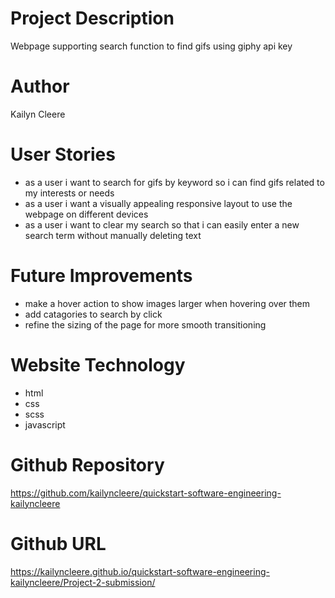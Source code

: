 # Project Description
Webpage supporting search function to find gifs using giphy api key
# Author
Kailyn Cleere
# User Stories
- as a user i want to search for gifs by keyword so i can find gifs related to my interests or needs
- as a user i want a visually appealing responsive layout to use the webpage on different devices
- as a user i want to clear my search so that i can easily enter a new search term without manually deleting text
# Future Improvements
- make a hover action to show images larger when hovering over them
- add catagories to search by click
- refine the sizing of the page for more smooth transitioning
# Website Technology
- html
- css
- scss
- javascript
# Github Repository
https://github.com/kailyncleere/quickstart-software-engineering-kailyncleere
# Github URL
https://kailyncleere.github.io/quickstart-software-engineering-kailyncleere/Project-2-submission/